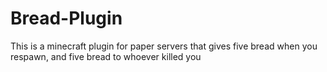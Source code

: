 # Bread-Plugin
This is a minecraft plugin for paper servers that gives five bread when you respawn, and five bread to whoever killed you
